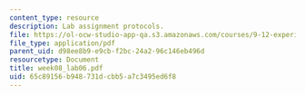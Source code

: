 ```yaml
---
content_type: resource
description: Lab assignment protocols.
file: https://ol-ocw-studio-app-qa.s3.amazonaws.com/courses/9-12-experimental-molecular-neurobiology-fall-2006/65c89156b948731dcbb5a7c3495ed6f8_week08_lab06.pdf
file_type: application/pdf
parent_uid: d98ee8b9-e9cb-f2bc-24a2-96c146eb496d
resourcetype: Document
title: week08_lab06.pdf
uid: 65c89156-b948-731d-cbb5-a7c3495ed6f8
---
```

